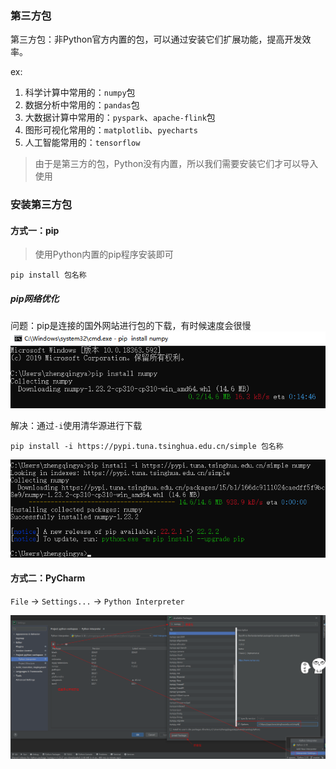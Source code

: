 ### 第三方包

第三方包：非Python官方内置的包，可以通过安装它们扩展功能，提高开发效率。

ex:

1. 科学计算中常用的：`numpy`包
2. 数据分析中常用的：`pandas`包
3. 大数据计算中常用的：`pyspark`、`apache-flink`包
4. 图形可视化常用的：`matplotlib`、`pyecharts`
5. 人工智能常用的：`tensorflow`

> 由于是第三方的包，Python没有内置，所以我们需要安装它们才可以导入使用

### 安装第三方包

#### 方式一：pip

> 使用Python内置的pip程序安装即可

```shell
pip install 包名称
```

##### pip网络优化

问题：pip是连接的国外网站进行包的下载，有时候速度会很慢
![pip-install-numpy.png](images/pip-install-numpy-01.png)

解决：通过`-i`使用清华源进行下载

```shell
pip install -i https://pypi.tuna.tsinghua.edu.cn/simple 包名称
```

![pip-install-numpy.png](images/pip-install-numpy-02.png)

#### 方式二：PyCharm

`File` -> `Settings...` -> `Python Interpreter`

![pycharm-install-package.png](images/pycharm-install-package.png)